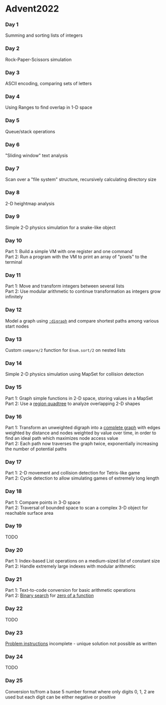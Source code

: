 # Advent2022

### Day 1
Summing and sorting lists of integers

### Day 2
Rock-Paper-Scissors simulation

### Day 3
ASCII encoding, comparing sets of letters

### Day 4
Using Ranges to find overlap in 1-D space

### Day 5
Queue/stack operations

### Day 6
"Sliding window" text analysis

### Day 7
Scan over a "file system" structure, recursively calculating directory size

### Day 8
2-D heightmap analysis

### Day 9
Simple 2-D physics simulation for a snake-like object

### Day 10
Part 1:  Build a simple VM with one register and one command  
Part 2:  Run a program with the VM to print an array of "pixels" to the terminal

### Day 11
Part 1:  Move and transform integers between several lists  
Part 2:  Use modular arithmetic to continue transformation as integers grow infinitely

### Day 12
Model a graph using [`:digraph`](https://www.erlang.org/doc/man/digraph.html) and compare shortest paths among various start nodes

### Day 13
Custom `compare/2` function for `Enum.sort/2` on nested lists

### Day 14
Simple 2-D physics simulation using MapSet for collision detection

### Day 15
Part 1:  Graph simple functions in 2-D space, storing values in a MapSet  
Part 2:  Use a [region quadtree](https://en.wikipedia.org/wiki/Quadtree) to analyze overlapping 2-D shapes

### Day 16
Part 1:  Transform an unweighted digraph into a [complete graph](https://en.wikipedia.org/wiki/Complete_graph) with edges weighted by distance and nodes weighted by value over time, in order to find an ideal path which maximizes node access value  
Part 2:  Each path now traverses the graph twice, exponentially increasing the number of potential paths

### Day 17
Part 1:  2-D movement and collision detection for Tetris-like game  
Part 2:  Cycle detection to allow simulating games of extremely long length

### Day 18
Part 1:  Compare points in 3-D space  
Part 2:  Traversal of bounded space to scan a complex 3-D object for reachable surface area

### Day 19
TODO

### Day 20
Part 1:  Index-based List operations on a medium-sized list of constant size  
Part 2:  Handle extremely large indexes with modular arithmetic

### Day 21
Part 1:  Text-to-code conversion for basic arithmetic operations  
Part 2:  [Binary search](https://en.wikipedia.org/wiki/Binary_search_algorithm) for [zero of a function](https://en.wikipedia.org/wiki/Zero_of_a_function)  

### Day 22
TODO  

### Day 23
[Problem instructions](https://adventofcode.com/2022/day/23) incomplete - unique solution not possible as written

### Day 24
TODO

### Day 25
Conversion to/from a base 5 number format where only digits 0, 1, 2 are used but each digit can be either negative or positive
